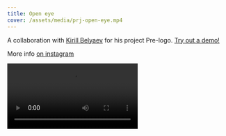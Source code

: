 ```yaml
---
title: Open eye
cover: /assets/media/prj-open-eye.mp4
---
```


A collaboration with [Kirill Belyaev](https://kirillbelyaev.com) for his project Pre-logo. [Try out a demo!](https://regl-svelte.dianov.org/)

More info [on instagram](https://www.instagram.com/p/CDRLL05hu2x/)

![Open eye](/assets/media/prj-open-eye.mp4)
